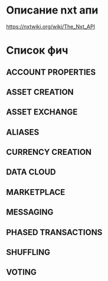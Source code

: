 # Описание nxt апи
https://nxtwiki.org/wiki/The_Nxt_API

# Список фич

## ACCOUNT PROPERTIES
## ASSET CREATION
## ASSET EXCHANGE
## ALIASES
## CURRENCY CREATION 
## DATA CLOUD
## MARKETPLACE
## MESSAGING
## PHASED TRANSACTIONS
## SHUFFLING    
## VOTING
